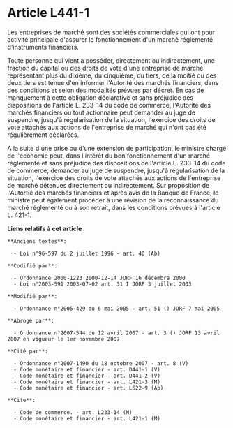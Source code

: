 # Article L441-1

Les entreprises de marché sont des sociétés commerciales qui ont pour activité principale d'assurer le fonctionnement d'un
marché réglementé d'instruments financiers.

Toute personne qui vient à posséder, directement ou indirectement, une fraction du capital ou des droits de vote d'une
entreprise de marché représentant plus du dixième, du cinquième, du tiers, de la moitié ou des deux tiers est tenue d'en
informer l'Autorité des marchés financiers, dans des conditions et selon des modalités prévues par décret. En cas de
manquement à cette obligation déclarative et sans préjudice des dispositions de l'article L. 233-14 du code de commerce,
l'Autorité des marchés financiers ou tout actionnaire peut demander au juge de suspendre, jusqu'à régularisation de la
situation, l'exercice des droits de vote attachés aux actions de l'entreprise de marché qui n'ont pas été régulièrement
déclarées.

A la suite d'une prise ou d'une extension de participation, le ministre chargé de l'économie peut, dans l'intérêt du bon
fonctionnement d'un marché réglementé et sans préjudice des dispositions de l'article L. 233-14 du code de commerce, demander
au juge de suspendre, jusqu'à régularisation de la situation, l'exercice des droits de vote attachés aux actions de
l'entreprise de marché détenues directement ou indirectement. Sur proposition de l'Autortié des marchés financiers et après
avis de la Banque de France, le ministre peut également procéder à une révision de la reconnaissance du marché réglementé ou
à son retrait, dans les conditions prévues à l'article L. 421-1.

**Liens relatifs à cet article**

	**Anciens textes**:

	  - Loi n°96-597 du 2 juillet 1996 - art. 40 (Ab)

	**Codifié par**:

	  - Ordonnance 2000-1223 2000-12-14 JORF 16 décembre 2000
	  - Loi n°2003-591 2003-07-02 art. 31 I JORF 3 juillet 2003

	**Modifié par**:

	  - Ordonnance n°2005-429 du 6 mai 2005 - art. 51 () JORF 7 mai 2005

	**Abrogé par**:

	  - Ordonnance n°2007-544 du 12 avril 2007 - art. 3 () JORF 13 avril 2007 en vigueur le 1er novembre 2007

	**Cité par**:

	  - Ordonnance n°2007-1490 du 18 octobre 2007 - art. 8 (V)
	  - Code monétaire et financier - art. D441-1 (V)
	  - Code monétaire et financier - art. D441-2 (V)
	  - Code monétaire et financier - art. L421-3 (M)
	  - Code monétaire et financier - art. L622-9 (Ab)

	**Cite**:

	  - Code de commerce. - art. L233-14 (M)
	  - Code monétaire et financier - art. L421-1 (M)
